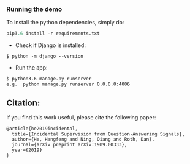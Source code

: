 ### Running the demo

To install the python dependencies, simply do:

~~~~~~~~~~~~~~~~~~~~~~~~~~~~~~~~~~~~~~~~~~~~~~~~~~~~~~~~~~~~~~~~~~~~~~~~~ python
pip3.6 install -r requirements.txt
~~~~~~~~~~~~~~~~~~~~~~~~~~~~~~~~~~~~~~~~~~~~~~~~~~~~~~~~~~~~~~~~~~~~~~~~~~~~~~~~

-   Check if Django is installed:

~~~~~~~~~~~~~~~~~~~~~~~~~~~~~~~~~~~~~~~~~~~~~~~~~~~~~~~~~~~~~~~~~~~~~~~~~~~~~~~~
$ python -m django --version
~~~~~~~~~~~~~~~~~~~~~~~~~~~~~~~~~~~~~~~~~~~~~~~~~~~~~~~~~~~~~~~~~~~~~~~~~~~~~~~~

-   Run the app:

~~~~~~~~~~~~~~~~~~~~~~~~~~~~~~~~~~~~~~~~~~~~~~~~~~~~~~~~~~~~~~~~~~~~~~~~~~~~~~~~
$ python3.6 manage.py runserver
e.g.  python manage.py runserver 0.0.0.0:4006
~~~~~~~~~~~~~~~~~~~~~~~~~~~~~~~~~~~~~~~~~~~~~~~~~~~~~~~~~~~~~~~~~~~~~~~~~~~~~~~~

Citation:
---------

If you find this work useful, please cite the following paper:

~~~~~~~~~~~~~~~~~~~~~~~~~~~~~~~~~~~~~~~~~~~~~~~~~~~~~~~~~~~~~~~~~~~~~~~~~~~~~~~~
@article{he2019incidental,
  title={Incidental Supervision from Question-Answering Signals},
  author={He, Hangfeng and Ning, Qiang and Roth, Dan},
  journal={arXiv preprint arXiv:1909.00333},
  year={2019}
}
~~~~~~~~~~~~~~~~~~~~~~~~~~~~~~~~~~~~~~~~~~~~~~~~~~~~~~~~~~~~~~~~~~~~~~~~~~~~~~~~
